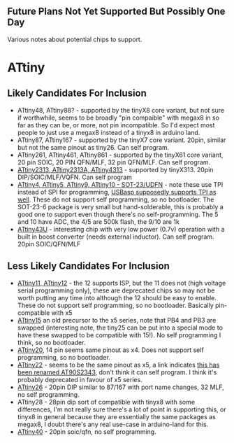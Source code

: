 Future Plans Not Yet Supported But Possibly One Day
--------------------------------------------------- 

Various notes about potential chips to support.

# ATtiny

## Likely Candidates For Inclusion

  * ATtiny48, ATtiny88? - supported by the tinyX8 core variant, but not sure if worthwhile, seems to be broadly "pin compaible" with megax8 in so far as they can be, or more, not pin incompatible.  So I'd expect most people to just use a megax8 instead of a tinyx8 in arduino land.
  * ATtiny87, ATtiny167 - supported by the tinyX7 core variant.  20pin, similar but not the same pinout as tiny26. Can self program.
  * ATtiny261, ATtiny461, ATtiny861 - supported by the tinyX61 core variant, 20 pin SOIC, 20 PIN QFN/MLF, 32 pin QFN/MLF.  Can self program.
  * [ATtiny2313, ATtiny2313A, ATtiny4313](http://www.atmel.com/images/doc8246.pdf) - supported by tinyX313.  20pin DIP/SOIC/MLF/VQFN.  Can self program
  * [ATtiny4, ATtiny5, ATtiny9, ATtiny10 - SOT-23/UDFN](http://www.atmel.com/images/atmel-8127-avr-8-bit-microcontroller-attiny4-attiny5-attiny9-attiny10_datasheet.pdf) - note these use TPI instead of SPI for programming, [USBasp supposedly supports TPI as well](https://www.google.co.nz/webhp?q=USBasp%20TPI).  These do not support self programming, so no bootloader.  The SOT-23-6 package is very small but hand-solderable, this is probably a good one to support even though there's no self-programming.  The 5 and 10 have ADC, the 4/5 are 500k flash, the 9/10 are 1k
  * [ATtiny43U](http://www.atmel.com/images/doc8048.pdf) - interesting chip with very low power (0.7v) operation with a built in boost converter (needs external inductor).  Can self program.  20pin SOIC/QFN/MLF
  
## Less Likely Candidates For Inclusion

  * [ATtiny11, ATtiny12](http://www.atmel.com/images/1006s.pdf) - the 12 supports ISP, but the 11 does not (high voltage serial programming only), these are deprecated chips so may not be worth putting any time into although the 12 should be easy to enable.  These do not support self programming, so no bootloader.  Basically pin-compatible with x5
  * [ATtiny15](http://www.atmel.com/images/doc1187.pdf) an old precursor to the x5 series, note that PB4 and PB3 are swapped (interesting note, the tiny25 can be put into a special mode to have these swapped to be compatible with 15!).  No self programming I think, so no bootloader.
  * [ATtiny20](http://www.atmel.com/images/atmel-8235-8-bit-avr-microcontroller-attiny20_datasheet.pdf), 14 pin seems same pinout as x4.  Does not support self programming, so no bootloader.
  * [ATtiny22](http://avr.hw.cz/pdf/attiny_22.pdf) - seems to be the same pinout as x5, a link indicates [this has been renamed AT90S2343](http://www.avrfreaks.net/forum/attiny22-datasheet), don't think it can self program.  I think it's probably deprecated in favour of x5 series.
  * [ATtiny26](http://www.atmel.com/images/doc1477.pdf) - 20pin DIP similar to 87/167 with port name changes, 32 MLF, no self programming.
  * ATtiny28 - 28pin dip sort of compatible with tinyx8 with some differences, I'm not really sure there's a lot of point in supporting this, or tinyx8 in general because they are essentially the same packages as megax8, I doubt there's any real use-case in arduino-land for this.
  * [ATtiny40](http://www.atmel.com/images/atmel-8263-8-bit-avr-microcontroller-tinyavr-attiny40_datasheet.pdf) - 20pin soic/qfn, no self programming.

  
  